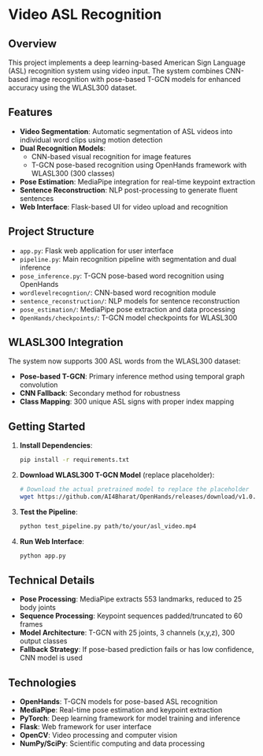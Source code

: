 # Video ASL Recognition

## Overview

This project implements a deep learning-based American Sign Language (ASL) recognition system using video input. The system combines CNN-based image recognition with pose-based T-GCN models for enhanced accuracy using the WLASL300 dataset.

## Features

- **Video Segmentation**: Automatic segmentation of ASL videos into individual word clips using motion detection
- **Dual Recognition Models**:
  - CNN-based visual recognition for image features
  - T-GCN pose-based recognition using OpenHands framework with WLASL300 (300 classes)
- **Pose Estimation**: MediaPipe integration for real-time keypoint extraction
- **Sentence Reconstruction**: NLP post-processing to generate fluent sentences
- **Web Interface**: Flask-based UI for video upload and recognition

## Project Structure

- `app.py`: Flask web application for user interface
- `pipeline.py`: Main recognition pipeline with segmentation and dual inference
- `pose_inference.py`: T-GCN pose-based word recognition using OpenHands
- `wordlevelrecogntion/`: CNN-based word recognition module
- `sentence_reconstruction/`: NLP models for sentence reconstruction
- `pose_estimation/`: MediaPipe pose extraction and data processing
- `OpenHands/checkpoints/`: T-GCN model checkpoints for WLASL300

## WLASL300 Integration

The system now supports 300 ASL words from the WLASL300 dataset:

- **Pose-based T-GCN**: Primary inference method using temporal graph convolution
- **CNN Fallback**: Secondary method for robustness
- **Class Mapping**: 300 unique ASL signs with proper index mapping

## Getting Started

1. **Install Dependencies**:

   ```bash
   pip install -r requirements.txt
   ```

2. **Download WLASL300 T-GCN Model** (replace placeholder):

   ```bash
   # Download the actual pretrained model to replace the placeholder
   wget https://github.com/AI4Bharat/OpenHands/releases/download/v1.0.0/model_tgcn_wlasl300.pth -O OpenHands/checkpoints/model_tgcn_wlasl300.pth
   ```

3. **Test the Pipeline**:

   ```bash
   python test_pipeline.py path/to/your/asl_video.mp4
   ```

4. **Run Web Interface**:
   ```bash
   python app.py
   ```

## Technical Details

- **Pose Processing**: MediaPipe extracts 553 landmarks, reduced to 25 body joints
- **Sequence Processing**: Keypoint sequences padded/truncated to 60 frames
- **Model Architecture**: T-GCN with 25 joints, 3 channels (x,y,z), 300 output classes
- **Fallback Strategy**: If pose-based prediction fails or has low confidence, CNN model is used

## Technologies

- **OpenHands**: T-GCN models for pose-based ASL recognition
- **MediaPipe**: Real-time pose estimation and keypoint extraction
- **PyTorch**: Deep learning framework for model training and inference
- **Flask**: Web framework for user interface
- **OpenCV**: Video processing and computer vision
- **NumPy/SciPy**: Scientific computing and data processing
